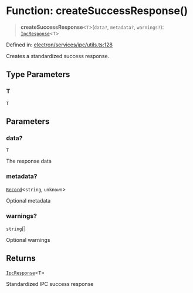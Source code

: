 # Function: createSuccessResponse()

> **createSuccessResponse**\<`T`\>(`data?`, `metadata?`, `warnings?`): [`IpcResponse`](../../types/interfaces/IpcResponse.md)\<`T`\>

Defined in: [electron/services/ipc/utils.ts:128](https://github.com/Nick2bad4u/Uptime-Watcher/blob/main/electron/services/ipc/utils.ts#L128)

Creates a standardized success response.

## Type Parameters

### T

`T`

## Parameters

### data?

`T`

The response data

### metadata?

[`Record`](https://www.typescriptlang.org/docs/handbook/utility-types.html#recordkeys-type)\<`string`, `unknown`\>

Optional metadata

### warnings?

`string`[]

Optional warnings

## Returns

[`IpcResponse`](../../types/interfaces/IpcResponse.md)\<`T`\>

Standardized IPC success response
